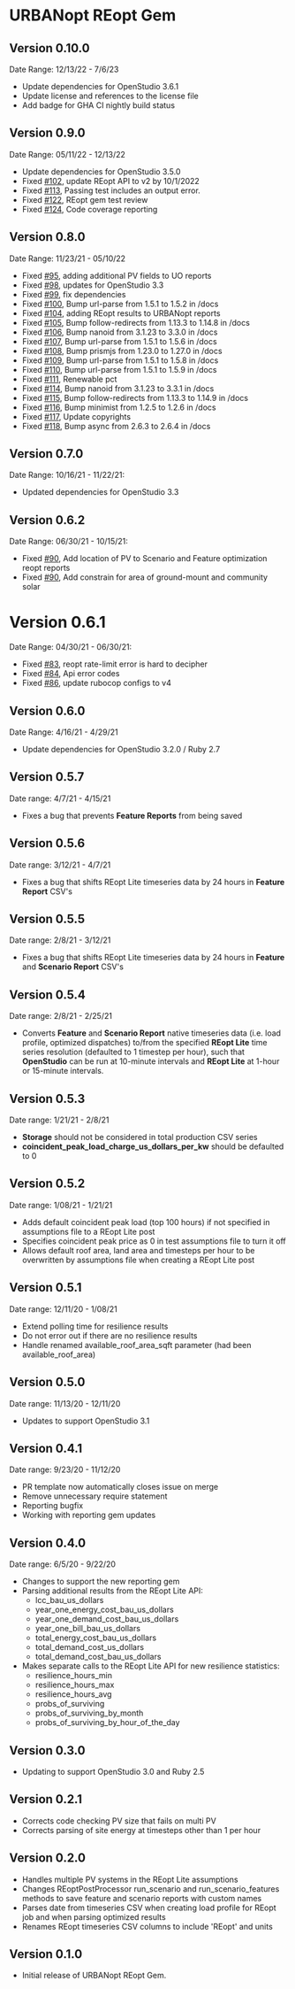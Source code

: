 # URBANopt REopt Gem

## Version 0.10.0
Date Range: 12/13/22 - 7/6/23

- Update dependencies for OpenStudio 3.6.1
- Update license and references to the license file
- Add badge for GHA CI nightly build status

## Version 0.9.0

Date Range: 05/11/22 - 12/13/22

- Update dependencies for OpenStudio 3.5.0
- Fixed [#102]( https://github.com/urbanopt/urbanopt-reopt-gem/issues/102 ), update REopt API to v2 by 10/1/2022
- Fixed [#113]( https://github.com/urbanopt/urbanopt-reopt-gem/issues/113 ), Passing test includes an output error.
- Fixed [#122]( https://github.com/urbanopt/urbanopt-reopt-gem/issues/122 ), REopt gem test review
- Fixed [#124]( https://github.com/urbanopt/urbanopt-reopt-gem/issues/124 ), Code coverage reporting

## Version 0.8.0

Date Range: 11/23/21 - 05/10/22

- Fixed [#95]( https://github.com/urbanopt/urbanopt-reopt-gem/pull/95 ), adding additional PV fields to UO reports
- Fixed [#98]( https://github.com/urbanopt/urbanopt-reopt-gem/pull/98 ), updates for OpenStudio 3.3
- Fixed [#99]( https://github.com/urbanopt/urbanopt-reopt-gem/pull/99 ), fix dependencies
- Fixed [#100]( https://github.com/urbanopt/urbanopt-reopt-gem/pull/100 ), Bump url-parse from 1.5.1 to 1.5.2 in /docs
- Fixed [#104]( https://github.com/urbanopt/urbanopt-reopt-gem/pull/104 ), adding REopt results to URBANopt reports
- Fixed [#105]( https://github.com/urbanopt/urbanopt-reopt-gem/pull/105 ), Bump follow-redirects from 1.13.3 to 1.14.8 in /docs
- Fixed [#106]( https://github.com/urbanopt/urbanopt-reopt-gem/pull/106 ), Bump nanoid from 3.1.23 to 3.3.0 in /docs
- Fixed [#107]( https://github.com/urbanopt/urbanopt-reopt-gem/pull/107 ), Bump url-parse from 1.5.1 to 1.5.6 in /docs
- Fixed [#108]( https://github.com/urbanopt/urbanopt-reopt-gem/pull/108 ), Bump prismjs from 1.23.0 to 1.27.0 in /docs
- Fixed [#109]( https://github.com/urbanopt/urbanopt-reopt-gem/pull/109 ), Bump url-parse from 1.5.1 to 1.5.8 in /docs
- Fixed [#110]( https://github.com/urbanopt/urbanopt-reopt-gem/pull/110 ), Bump url-parse from 1.5.1 to 1.5.9 in /docs
- Fixed [#111]( https://github.com/urbanopt/urbanopt-reopt-gem/pull/111 ), Renewable pct
- Fixed [#114]( https://github.com/urbanopt/urbanopt-reopt-gem/pull/114 ), Bump nanoid from 3.1.23 to 3.3.1 in /docs
- Fixed [#115]( https://github.com/urbanopt/urbanopt-reopt-gem/pull/115 ), Bump follow-redirects from 1.13.3 to 1.14.9 in /docs
- Fixed [#116]( https://github.com/urbanopt/urbanopt-reopt-gem/pull/116 ), Bump minimist from 1.2.5 to 1.2.6 in /docs
- Fixed [#117]( https://github.com/urbanopt/urbanopt-reopt-gem/pull/117 ), Update copyrights
- Fixed [#118]( https://github.com/urbanopt/urbanopt-reopt-gem/pull/118 ), Bump async from 2.6.3 to 2.6.4 in /docs

## Version 0.7.0

Date Range: 10/16/21 - 11/22/21:

* Updated dependencies for OpenStudio 3.3

## Version 0.6.2

Date Range: 06/30/21 - 10/15/21:

* Fixed [#90]( https://github.com/urbanopt/urbanopt-reopt-gem/issues/90 ), Add location of PV to Scenario and Feature optimization reopt reports
* Fixed [#90]( https://github.com/urbanopt/urbanopt-reopt-gem/issues/91 ), Add constrain for area of ground-mount and community solar


# Version 0.6.1

Date Range: 04/30/21 - 06/30/21:
* Fixed [#83]( https://github.com/urbanopt/urbanopt-reopt-gem/issues/83 ), reopt rate-limit error is hard to decipher
* Fixed [#84]( https://github.com/urbanopt/urbanopt-reopt-gem/pull/84 ), Api error codes
* Fixed [#86]( https://github.com/urbanopt/urbanopt-reopt-gem/pull/86 ), update rubocop configs to v4

## Version 0.6.0
Date Range: 4/16/21 - 4/29/21

* Update dependencies for OpenStudio 3.2.0 / Ruby 2.7

## Version 0.5.7

Date range: 4/7/21 - 4/15/21
* Fixes a bug that prevents **Feature Reports** from being saved


## Version 0.5.6

Date range: 3/12/21 - 4/7/21
* Fixes a bug that shifts REopt Lite timeseries data by 24 hours in **Feature Report** CSV's


## Version 0.5.5

Date range: 2/8/21 - 3/12/21
* Fixes a bug that shifts REopt Lite timeseries data by 24 hours in **Feature** and **Scenario Report** CSV's


## Version 0.5.4

Date range: 2/8/21 - 2/25/21
* Converts **Feature** and **Scenario Report** native timeseries data (i.e. load profile, optimized dispatches) to/from the specified **REopt Lite** time series resolution (defaulted to 1 timestep per hour), such that **OpenStudio** can be run at 10-minute intervals and **REopt Lite** at 1-hour or 15-minute intervals.


## Version 0.5.3

Date range: 1/21/21 - 2/8/21
* **Storage** should not be considered in total production CSV series
* **coincident_peak_load_charge_us_dollars_per_kw** should be defaulted to 0

## Version 0.5.2

Date range: 1/08/21 - 1/21/21
* Adds default coincident peak load (top 100 hours) if not specified in assumptions file to a REopt Lite post
* Specifies coincident peak price as 0 in test assumptions file to turn it off
* Allows default roof area, land area and timesteps per hour to be overwritten by assumptions file when creating a REopt Lite post


## Version 0.5.1

Date range: 12/11/20 - 1/08/21

* Extend polling time for resilience results
* Do not error out if there are no resilience results
* Handle renamed available_roof_area_sqft parameter (had been available_roof_area)


## Version 0.5.0

Date range: 11/13/20 - 12/11/20

* Updates to support OpenStudio 3.1


## Version 0.4.1

Date range: 9/23/20 - 11/12/20

* PR template now automatically closes issue on merge
* Remove unnecessary require statement
* Reporting bugfix
* Working with reporting gem updates


## Version 0.4.0

Date range: 6/5/20 - 9/22/20

* Changes to support the new reporting gem
* Parsing additional results from the REopt Lite API:
  - lcc_bau_us_dollars
  - year_one_energy_cost_bau_us_dollars
  - year_one_demand_cost_bau_us_dollars
  - year_one_bill_bau_us_dollars
  - total_energy_cost_bau_us_dollars
  - total_demand_cost_us_dollars
  - total_demand_cost_bau_us_dollars
* Makes separate calls to the REopt Lite API for new resilience statistics:
  - resilience_hours_min
  - resilience_hours_max
  - resilience_hours_avg
  - probs_of_surviving
  - probs_of_surviving_by_month
  - probs_of_surviving_by_hour_of_the_day


## Version 0.3.0

* Updating to support OpenStudio 3.0 and Ruby 2.5

## Version 0.2.1
* Corrects code checking PV size that fails on multi PV
* Corrects parsing of site energy at timesteps other than 1 per hour


## Version 0.2.0

* Handles multiple PV systems in the REopt Lite assumptions
* Changes REoptPostProcessor run_scenario and run_scenario_features methods to save feature and scenario reports with custom names
* Parses date from timeseries CSV when creating load profile for REopt job and when parsing optimized results
* Renames REopt timeseries CSV columns to include 'REopt' and units


## Version 0.1.0

* Initial release of URBANopt REopt Gem.
